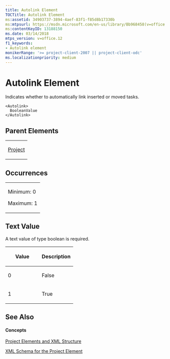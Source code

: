 ```yaml
---
title: Autolink Element
TOCTitle: Autolink Element
ms:assetid: 34903737-3894-4aef-83f1-f85d8b17330b
ms:mtpsurl: https://msdn.microsoft.com/en-us/library/Bb968458(v=office.12)
ms:contentKeyID: 13188150
ms.date: 03/14/2018
mtps_version: v=office.12
f1_keywords:
- Autolink element
monikerRange: '>= project-client-2007 || project-client-odc'
ms.localizationpriority: medium
---
```


# Autolink Element




Indicates whether to automatically link inserted or moved tasks.

    <Autolink>
      BooleanValue
    </Autolink>

## Parent Elements

<table>
<colgroup>
<col style="width: 100%" />
</colgroup>
<tbody>
<tr class="odd">
<td><p><a href="project-element.md">Project</a></p></td>
</tr>
</tbody>
</table>

## Occurrences

<table>
<colgroup>
<col style="width: 100%" />
</colgroup>
<tbody>
<tr class="odd">
<td><p>Minimum: 0</p>
<p>Maximum: 1</p></td>
</tr>
</tbody>
</table>

## Text Value

A text value of type boolean is required.

<table>
<colgroup>
<col style="width: 50%" />
<col style="width: 50%" />
</colgroup>
<thead>
<tr class="header">
<th><p>Value</p></th>
<th><p>Description</p></th>
</tr>
</thead>
<tbody>
<tr class="odd">
<td><p>0</p></td>
<td><p>False</p></td>
</tr>
<tr class="even">
<td><p>1</p></td>
<td><p>True</p></td>
</tr>
</tbody>
</table>

## See Also

#### Concepts

[Project Elements and XML Structure](project-elements-and-xml-structure.md)

[XML Schema for the Project Element](xml-schema-for-the-project-element.md)

